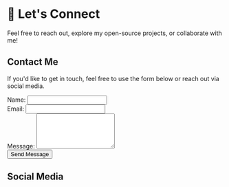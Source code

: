 # 🎉 Let's Connect

Feel free to reach out, explore my open-source projects, or collaborate with me!

## Contact Me

If you'd like to get in touch, feel free to use the form below or reach out via social media.

<form class="contact-form">
    <div class="mb-3">
        <label for="name" class="form-label">Name:</label>
        <input type="text" id="name" name="name" class="form-control" required>
    </div>
    <div class="mb-3">
        <label for="email" class="form-label">Email:</label>
        <input type="email" id="email" name="email" class="form-control" required>
    </div>
    <div class="mb-3">
        <label for="message" class="form-label">Message:</label>
        <textarea id="message" name="message" rows="5" class="form-control" required></textarea>
    </div>
    <button type="submit" class="btn btn-primary">Send Message</button>
</form>

## Social Media

<div class="d-flex justify-content-center mt-4">
    <a href="https://github.com/SullyGreene" target="_blank" class="text-dark me-3 icon-container"><i class="fab fa-github"></i></a>
    <a href="https://huggingface.co/SullyGreene" target="_blank" class="text-dark me-3 icon-container"><i class="fab fa-hugging-face"></i></a>
    <a href="https://linkedin.com/in/yourusername" target="_blank" class="text-dark icon-container"><i class="fab fa-linkedin"></i></a>
</div>
